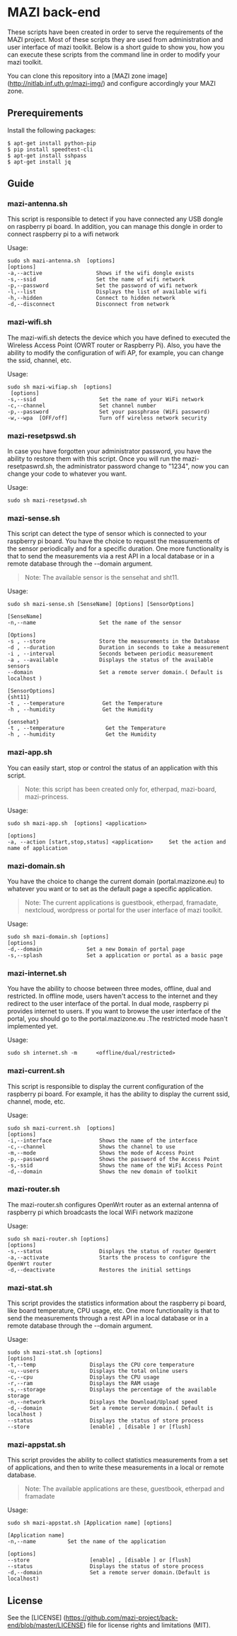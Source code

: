 # MAZI back-end
These scripts have been created in order to serve the requirements of the MAZI project. Most of these scripts they are used from administration and user interface of mazi toolkit.
Below is a short guide to show you, how you can execute these scripts from the command line in order to modify your mazi toolkit.

You can clone this repository into a [MAZI zone image] (http://nitlab.inf.uth.gr/mazi-img/) and configure accordingly your MAZI zone.



## Prerequirements
Install the following packages:
```
$ apt-get install python-pip
$ pip install speedtest-cli
$ apt-get install sshpass
$ apt-get install jq
```

## Guide

### mazi-antenna.sh ###
This script is responsible to detect if you have connected any USB dongle on raspberry pi board. In addition, you can manage this dongle in order to connect raspberry pi to a wifi network 

Usage:
```
sudo sh mazi-antenna.sh  [options]
[options]
-a,--active                 Shows if the wifi dongle exists
-s,--ssid                   Set the name of wifi network
-p,--password               Set the password of wifi network
-l,--list                   Displays the list of available wifi
-h,--hidden                 Connect to hidden network
-d,--disconnect             Disconnect from network

```

### mazi-wifi.sh ###
The mazi-wifi.sh detects the device which you have defined to executed the Wireless Access Point (OWRT router or Raspberry Pi). Also, you have the ability to modify the configuration of wifi AP, for example, you can change the ssid, channel, etc.

Usage:
```
sudo sh mazi-wifiap.sh  [options]
 [options]
-s,--ssid                    Set the name of your WiFi network
-c,--channel                 Set channel number
-p,--password                Set your passphrase (WiFi password)
-w,--wpa  [OFF/off]          Turn off wireless network security
```

### mazi-resetpswd.sh ###
In case you have forgotten your administrator password, you have the ability to restore them with this script. Once you will run the mazi-resetpaswrd.sh, the administrator password change to "1234", now you can change your code to whatever you want.

Usage:
```
sudo sh mazi-resetpswd.sh
```

### mazi-sense.sh ###
This script can detect the type of sensor which is connected to your raspberry pi board. You have the choice to request the measurements of the sensor periodically and for a specific duration. One more functionality is that to send the measurements via a rest API in a local database or in a remote database through the --domain argument.

> Note: The available sensor is the sensehat and sht11.

Usage:
```
sudo sh mazi-sense.sh [SenseName] [Options] [SensorOptions]

[SenseName]
-n,--name                    Set the name of the sensor

[Options]
-s , --store                 Store the measurements in the Database
-d , --duration              Duration in seconds to take a measurement
-i , --interval              Seconds between periodic measurement
-a , --available             Displays the status of the available sensors
--domain                     Set a remote server domain.( Default is localhost )

[SensorOptions]
{sht11}
-t , --temperature            Get the Temperature
-h , --humidity               Get the Humidity

{sensehat}
-t , --temperature             Get the Temperature
-h , --humidity                Get the Humidity
```

### mazi-app.sh ###
You can easily start, stop or control the status of an application with this script. 
> Note: this script has been created only for, etherpad, mazi-board, mazi-princess.

Usage:
```
sudo sh mazi-app.sh  [options] <application>

[options]
-a, --action [start,stop,status] <application>     Set the action and name of application
```

### mazi-domain.sh ###
You have the choice to change the current domain (portal.mazizone.eu) to whatever you want or to set as the default page a specific application.
> Note: The current applications is guestbook, etherpad, framadate, nextcloud, wordpress or portal for the user interface of mazi toolkit.

Usage:
```
sudo sh mazi-domain.sh [options]
[options]
-d,--domain              Set a new Domain of portal page
-s,--splash              Set a application or portal as a basic page
```

### mazi-internet.sh ###
You have the ability to choose between three modes, offline, dual and restricted. In offline mode, users haven't access to the internet and they redirect to the user interface of the portal. In dual mode, raspberry pi provides internet to users. If you want to browse the user interface of the portal, you should go to  the portal.mazizone.eu .The restricted mode hasn't implemented yet.

Usage:
```
sudo sh internet.sh -m      <offline/dual/restricted>
```

### mazi-current.sh ###
This script is responsible to display the current configuration of the raspberry pi board. For example, it has the ability to display the current ssid, channel, mode, etc.

Usage:
```
sudo sh mazi-current.sh  [options]
[options]
-i,--interface               Shows the name of the interface
-c,--channel                 Shows the channel to use
-m,--mode                    Shows the mode of Access Point
-p,--password                Shows the password of the Access Point
-s,-ssid                     Shows the name of the WiFi Access Point
-d,--domain                  Shows the new domain of toolkit
```

### mazi-router.sh ###
The mazi-router.sh configures OpenWrt router as an external antenna of raspberry pi which broadcasts the local WiFi network mazizone

Usage:
```
sudo sh mazi-router.sh [options]
[options]
-s,--status                  Displays the status of router OpenWrt 
-a,--activate                Starts the process to configure the OpenWrt router
-d,--deactivate              Restores the initial settings
```
### mazi-stat.sh ###
This script provides the statistics information about the raspberry pi board, like board temperature, CPU usage, etc. One more functionality is that to send the measurements through a rest API in a local database or in a remote database through the --domain argument.

Usage:
```
sudo sh mazi-stat.sh [options]
[options]
-t,--temp                 Displays the CPU core temperature
-u,--users                Displays the total online users
-c,--cpu                  Displays the CPU usage
-r,--ram                  Displays the RAM usage
-s,--storage              Displays the percentage of the available storage
-n,--network              Displays the Download/Upload speed
-d,--domain               Set a remote server domain.( Default is localhost )
--status                  Displays the status of store process
--store                   [enable] , [disable ] or [flush]

```

### mazi-appstat.sh ###
This script provides the ability to collect statistics measurements from a set of applications,  and then to write these measurements in a local or remote database. 

> Note: The available applications are these, guestbook, etherpad and framadate

Usage:
```
sudo sh mazi-appstat.sh [Application name] [options]

[Application name]
-n,--name          Set the name of the application

[options]
--store                   [enable] , [disable ] or [flush]
--status                  Displays the status of store process
-d,--domain               Set a remote server domain.(Default is localhost)
```

## License

See the [LICENSE] (https://github.com/mazi-project/back-end/blob/master/LICENSE) file for license rights and limitations (MIT).
